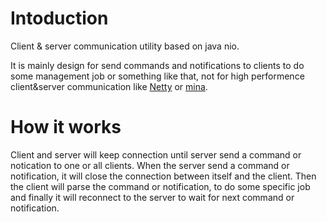 Intoduction
=========

Client &amp; server communication utility based on java nio.

It is mainly design for send commands and notifications to clients to do some management job or something like that, not for high performence client&server communication like [Netty](http://netty.io/) or [mina](http://mina.apache.org/).


How it works
==========
Client and server will keep connection until server send a command or notication to one or all clients. When the server send a command or notification, it will close the connection between itself and the client. Then the client will parse the command or notification, to do some specific job and finally it will reconnect to the server to wait for next command or notification.

